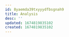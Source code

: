 ```yaml
---
id: 8yaemda39txyyydfbsgnah9
title: Analysis
desc: ''
updated: 1674819835102
created: 1674819835102
---
```

